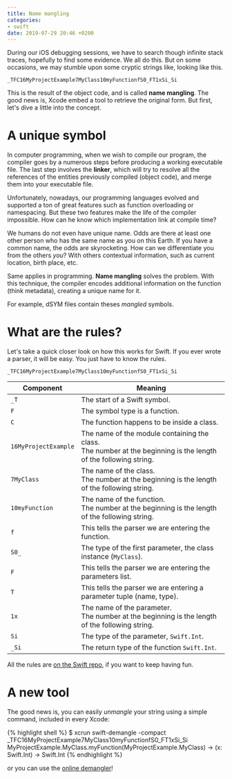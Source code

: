 ```yaml
---
title: Name mangling
categories:
- swift
date: 2019-07-29 20:46 +0200
---
```

During our iOS debugging sessions, we have to search though infinite stack traces, hopefully to find some evidence. We all do this. But on some occasions, we may stumble upon some cryptic strings like, looking like this.

```
_TFC16MyProjectExample7MyClass10myFunctionfS0_FT1xSi_Si
```

This is the result of the object code, and is called **name mangling**. The good news is, Xcode embed a tool to retrieve the original form. But first, let's dive a little into the concept.

# A unique symbol

In computer programming, when we wish to compile our program, the compiler goes by a numerous steps before producing a working executable file. The last step involves the **linker**, which will try to resolve all the references of the entities previously compiled (object code), and merge them into your executable file.

Unfortunately, nowadays, our programming languages evolved and supported a ton of great features such as function overloading or namespacing. But these two features make the life of the compiler impossible. How can he know which implementation link at compile time?

We humans do not even have unique name. Odds are there at least one other person who has the same name as you on this Earth. If you have a common name, the odds are skyrocketing. How can we differentiate you from the others *you*? With others contextual information, such as current location, birth place, etc.

Same applies in programming. **Name mangling** solves the problem. With this technique, the compiler encodes additional information on the function (think metadata), creating a unique name for it.

For example, dSYM files contain theses *mangled* symbols.

# What are the rules?

Let's take a quick closer look on how this works for Swift. If you ever wrote a parser, it will be easy. You just have to know the rules.

```
_TFC16MyProjectExample7MyClass10myFunctionfS0_FT1xSi_Si
```

| Component            | Meaning                                                      |
| -------------------- | ------------------------------------------------------------ |
| `_T`                 | The start of a Swift symbol.                                 |
| `F`                  | The symbol type is a function.                               |
| `C`                  | The function happens to be inside a class.                   |
| `16MyProjectExample` | The name of the module containing the class. <br />The number at the beginning is the length of the following string. |
| `7MyClass`           | The name of the class. <br />The number at the beginning is the length of the following string. |
| `10myFunction`       | The name of the function. <br />The number at the beginning is the length of the following string. |
| `f`                  | This tells the parser we are entering the function.          |
| `S0_`                | The type of the first parameter, the class instance (`MyClass`). |
| `F`                  | This tells the parser we are entering the parameters list.   |
| `T`                  | This tells the parser we are entering a parameter tuple (name, type). |
| `1x`                 | The name of the parameter. <br />The number at the beginning is the length of the following string. |
| `Si`                 | The type of the parameter, `Swift.Int`.                      |
| `_Si`                | The return type of the function `Swift.Int`.                 |

All the rules are [on the Swift repo](https://github.com/apple/swift/blob/master/lib/Demangling/Demangler.cpp), if you want to keep having fun.

# A new tool

The good news is, you can easily *unmangle* your string using a simple command, included in every Xcode:

{% highlight shell %}
$ xcrun swift-demangle -compact _TFC16MyProjectExample7MyClass10myFunctionfS0_FT1xSi_Si
MyProjectExample.MyClass.myFunction(MyProjectExample.MyClass) -> (x: Swift.Int) -> Swift.Int
{% endhighlight %}

or you can use the [online demangler](https://www.swiftdemangler.com)!